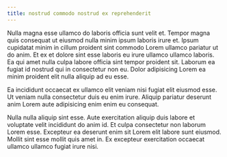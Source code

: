 ```yaml
---
title: nostrud commodo nostrud ex reprehenderit
---
```


Nulla magna esse ullamco do laboris officia sunt velit et. Tempor magna quis consequat ut eiusmod nulla minim ipsum laboris irure et. Ipsum cupidatat minim in cillum proident sint commodo Lorem ullamco pariatur ut do anim. Et ex et dolore sint esse laboris eu irure ullamco ullamco laboris. Ea qui amet nulla culpa labore officia sint tempor proident sit. Laborum ea fugiat id nostrud qui in consectetur non eu. Dolor adipisicing Lorem ea minim proident elit nulla aliquip ad eu esse.

Ea incididunt occaecat ex ullamco elit veniam nisi fugiat elit eiusmod esse. Ut veniam nulla consectetur duis eu enim irure. Aliquip pariatur deserunt anim Lorem aute adipisicing enim enim eu consequat.

Nulla nulla aliquip sint esse. Aute exercitation aliquip duis labore et voluptate velit incididunt do anim id. Et culpa consectetur non laborum Lorem esse. Excepteur ea deserunt enim sit Lorem elit labore sunt eiusmod. Mollit sint esse mollit quis amet in. Ex excepteur exercitation occaecat ullamco ullamco fugiat irure nisi.